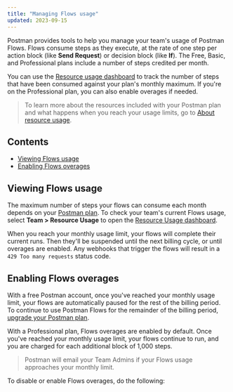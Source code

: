 ```yaml
---
title: "Managing Flows usage"
updated: 2023-09-15
---
```


Postman provides tools to help you manage your team's usage of Postman Flows. Flows consume steps as they execute, at the rate of one step per action block (like **Send Request**) or decision block (like **If**). The Free, Basic, and Professional plans include a number of steps credited per month.

You can use the [Resource usage dashboard](https://go.postman.co/usage) to track the number of steps that have been consumed against your plan's monthly maximum. If you're on the Professional plan, you can also enable overages if needed.

> To learn more about the resources included with your Postman plan and what happens when you reach your usage limits, go to [About resource usage](/docs/administration/resource-usage/).<!--TODO: Update About resource usage re: flows -->

## Contents

* [Viewing Flows usage](#viewing-flows-usage)
* [Enabling Flows overages](#enabling-flows-overages)

## Viewing Flows usage

The maximum number of steps your flows can consume each month depends on your [Postman plan](https://www.postman.com/pricing/). To check your team's current Flows usage, select **Team > Resource Usage** to open the [Resource Usage dashboard](https://go.postman.co/usage).

When you reach your monthly usage limit, your flows will complete their current runs. Then they'll be suspended until the next billing cycle, or until overages are enabled. Any webhooks that trigger the flows will result in a `429 Too many requests` status code.

## Enabling Flows overages

With a free Postman account, once you've reached your monthly usage limit, your flows are automatically paused for the rest of the billing period. To continue to use Postman Flows for the remainder of the billing period, [upgrade your Postman plan](https://go.postman.co/purchase).

With a Professional plan, Flows overages are enabled by default. Once you've reached your monthly usage limit, your flows continue to run, and you are charged for each additional block of 1,000 steps.

> Postman will email your Team Admins if your Flows usage approaches your monthly limit.

To disable or enable Flows overages, do the following:
